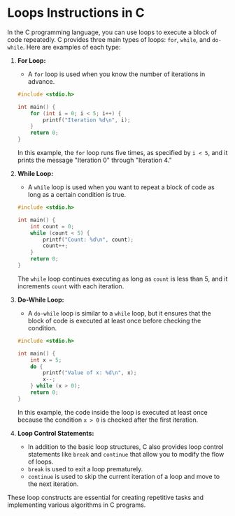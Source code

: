 # Loops Instructions in C
In the C programming language, you can use loops to execute a block of code repeatedly. C provides three main types of loops: `for`, `while`, and `do-while`. Here are examples of each type:

1. **For Loop:**
   - A `for` loop is used when you know the number of iterations in advance.

   ```c
   #include <stdio.h>

   int main() {
       for (int i = 0; i < 5; i++) {
           printf("Iteration %d\n", i);
       }
       return 0;
   }
   ```

   In this example, the `for` loop runs five times, as specified by `i < 5`, and it prints the message "Iteration 0" through "Iteration 4."

2. **While Loop:**
   - A `while` loop is used when you want to repeat a block of code as long as a certain condition is true.

   ```c
   #include <stdio.h>

   int main() {
       int count = 0;
       while (count < 5) {
           printf("Count: %d\n", count);
           count++;
       }
       return 0;
   }
   ```

   The `while` loop continues executing as long as `count` is less than 5, and it increments `count` with each iteration.

3. **Do-While Loop:**
   - A `do-while` loop is similar to a `while` loop, but it ensures that the block of code is executed at least once before checking the condition.

   ```c
   #include <stdio.h>

   int main() {
       int x = 5;
       do {
           printf("Value of x: %d\n", x);
           x--;
       } while (x > 0);
       return 0;
   }
   ```

   In this example, the code inside the loop is executed at least once because the condition `x > 0` is checked after the first iteration.

4. **Loop Control Statements:**
   - In addition to the basic loop structures, C also provides loop control statements like `break` and `continue` that allow you to modify the flow of loops.
   - `break` is used to exit a loop prematurely.
   - `continue` is used to skip the current iteration of a loop and move to the next iteration.

These loop constructs are essential for creating repetitive tasks and implementing various algorithms in C programs.

